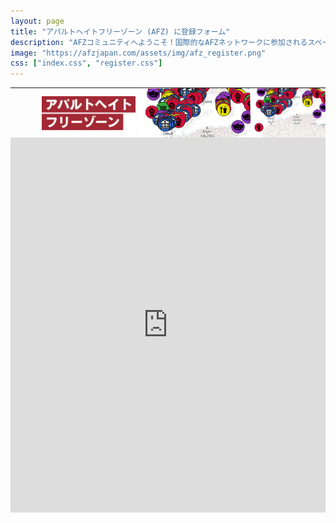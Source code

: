 ```yaml
---
layout: page
title: "アパルトヘイトフリーゾーン (AFZ) に登録フォーム"
description: "AFZコミュニティへようこそ！国際的なAFZネットワークに参加されるスペース（グループ、団体、お店、企業、学校、自治体など）についてお教えください。AFZについての詳しい情報はウェブサイトをご覧ください。"
image: "https://afzjapan.com/assets/img/afz_register.png"
css: ["index.css", "register.css"]
---
```

<table style="table-layout: fixed; padding: 0; margin:0; width: 100%; min-width: 360px; height: 80px; max-height:80px; background-image:url('/assets/img/top_bg.png')">
  <tr style="padding: 0; margin:0">
    <td class="example" style="padding: 0; margin:0; max-height:80px;">
      <img src="/assets/img/top-image-right.png" style="float: right; height: 80px; margin-left: 0px;" class="image-mobile" />
      <img src="/assets/img/top-image-right.png" style="float: right; height: 120px; margin-left: 0px;" class="image-pc" />
      <img src="/assets/img/top-image-left.png" style=" height: 80px; margin-left: 50px;" class="image-mobile"/>
      <img src="/assets/img/top-image-left.png" style=" height: 120px; margin-top: 0px; margin-left: 20px;" class="image-pc"/>
    </td>
  </tr>
</table>

<iframe src="https://docs.google.com/forms/d/e/1FAIpQLScTS0WQFTLTrm8DZnVao76Mxbf-l3nCU5ZYkPtQw7pYZc5ssA/viewform?embedded=true" 
    width="100%" height="600"
    frameborder="0" marginheight="0" marginwidth="0">
    Loading…
</iframe>
